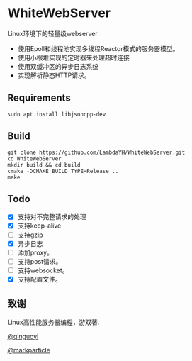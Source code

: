 # WhiteWebServer
Linux环境下的轻量级webserver

* 使用Epoll和线程池实现多线程Reactor模式的服务器模型。
* 使用小根堆实现的定时器来处理超时连接
* 使用双缓冲区的异步日志系统
* 实现解析静态HTTP请求。

## Requirements
```
sudo apt install libjsoncpp-dev
```

## Build
```
git clone https://github.com/LambdaYH/WhiteWebServer.git
cd WhiteWebServer
mkdir build && cd build
cmake -DCMAKE_BUILD_TYPE=Release ..
make
```

## Todo
- [x] 支持对不完整请求的处理
- [x] 支持keep-alive
- [ ] 支持gzip
- [x] 异步日志
- [ ] 添加proxy。
- [ ] 支持post请求。
- [ ] 支持websocket。
- [x] 支持配置文件。

## 致谢
Linux高性能服务器编程，游双著.

[@qinguoyi](https://github.com/qinguoyi/TinyWebServer)

[@markparticle](https://github.com/markparticle/WebServer)